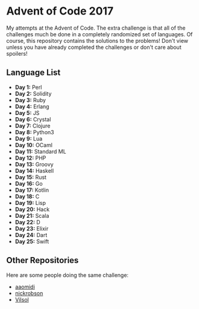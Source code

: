 # Advent of Code 2017
My attempts at the Advent of Code. The extra challenge is that all of the challenges much be done in a completely randomized set of languages. Of course, this repository contains the solutions to the problems! Don't view unless you have already completed the challenges or don't care about spoilers!

## Language List
* **Day 1:** Perl
* **Day 2:** Solidity
* **Day 3:** Ruby
* **Day 4:** Erlang
* **Day 5:** JS
* **Day 6:** Crystal
* **Day 7:** Clojure
* **Day 8:** Python3
* **Day 9:** Lua
* **Day 10:** OCaml
* **Day 11:** Standard ML
* **Day 12:** PHP
* **Day 13:** Groovy
* **Day 14:** Haskell
* **Day 15:** Rust
* **Day 16:** Go
* **Day 17:** Kotlin
* **Day 18:** C
* **Day 19:** Lisp
* **Day 20:** Hack
* **Day 21:** Scala
* **Day 22:** D
* **Day 23:** Elixir
* **Day 24:** Dart
* **Day 25:** Swift

## Other Repositories
Here are some people doing the same challenge:

* [aaomidi](https://github.com/aaomidi/Advent-of-Code-2017)
* [nickrobson](https://github.com/nickrobson/adventofcode-2017)
* [Vilsol](https://github.com/Vilsol/AdventOfCode2017/)
